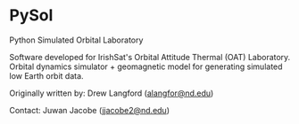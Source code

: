 # PySol
Python Simulated Orbital Laboratory

Software developed for IrishSat's Orbital Attitude Thermal (OAT) Laboratory. Orbital dynamics
simulator + geomagnetic model for generating simulated low Earth orbit data. 

Originally written by:
Drew Langford (alangfor@nd.edu)

Contact:
Juwan Jacobe (jjacobe2@nd.edu)
